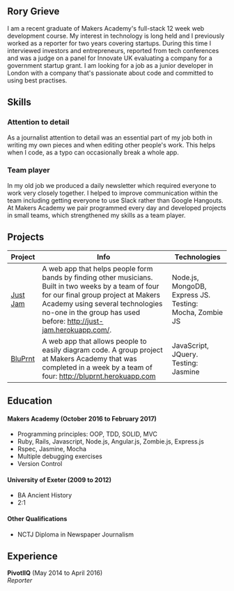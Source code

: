 ## Rory Grieve

I am a recent graduate of Makers Academy's full-stack 12 week web development course. My interest in technology is long held and I previously worked as a reporter for two years covering startups. During this time I interviewed investors and entrepreneurs, reported from tech conferences and was a judge on a panel for Innovate UK evaluating a company for a government startup grant. I am looking for a job as a junior developer in London with a company that's passionate about code and committed to using best practises. 

## Skills

### Attention to detail

As a journalist attention to detail was an essential part of my job both in writing my own pieces and when editing other people's work. This helps when I code, as a typo can occasionally break a whole app.

### Team player 
In my old job we produced a daily newsletter which required everyone to work very closely together. I helped to improve communication within the team including getting everyone to use Slack rather than Google Hangouts. At Makers Academy we pair programmed every day and developed projects in small teams, which strengthened my skills as a team player.

## Projects

| Project  | Info   | Technologies  |
| -------- |--------| ------------- |
|[Just Jam](https://github.com/Gweaton/just-jam)| A web app that helps people form bands by finding other musicians. Built in two weeks by a team of four for our final group project at Makers Academy using several technologies no-one in the group has used before: http://just-jam.herokuapp.com/.| Node.js, MongoDB, Express JS. Testing: Mocha, Zombie JS|
|[BluPrnt](https://github.com/bryonywatson1/BluPrnt2.0) | A web app that allows people to easily diagram code. A group project at Makers Academy that was completed in a week by a team of four: http://bluprnt.herokuapp.com | JavaScript, JQuery. Testing: Jasmine|


## Education

#### Makers Academy (October 2016 to February 2017)

- Programming principles: OOP, TDD, SOLID, MVC
- Ruby, Rails, Javascript, Node.js, Angular.js, Zombie.js, Express.js
- Rspec, Jasmine, Mocha
- Multiple debugging exercises
- Version Control

#### University of Exeter (2009 to 2012)

- BA Ancient History
- 2:1

#### Other Qualifications

- NCTJ Diploma in Newspaper Journalism

## Experience

**PivotlIQ** (May 2014 to April 2016)    
*Reporter*  
